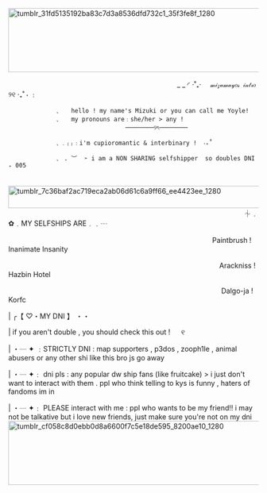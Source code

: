 
<img width="1280" height="129" alt="tumblr_31fd5135192ba83c7d3a8536dfd732c1_35f3fe8f_1280" src="https://github.com/user-attachments/assets/1e7e628d-1a2d-445f-9643-71d8957e3769" />


⠀ ⠀ ⠀ ⠀ ⠀ 　 　　　　 ⠀ ⠀ ⠀ ⠀ ⠀ ⠀ ⠀ ⠀ ⠀⠀ ⠀ ⠀ ⠀  ⠀_ _ ◜      ⋅˚₊‧ `   𝓂𝒾𝓏𝓊𝓂𝒶𝓎𝑜𝓈 𝒾𝓃𝓉𝓇𝑜   ` ୨୧ ‧₊˚ ⋅    ﹕

                 ﹑   hello ! my name's Mizuki or you can call me Yoyle!
                 ﹑   my pronouns are﹕she/her > any !  
           　　 ⠀ ⠀ ⠀　　 ⠀ ⠀ ⠀      ────────୨ৎ────────⠀

                 ﹑﹒₍₎﹕i'm cupioromantic & interbinary !  ‧₊˚  

                 ﹑ . ︶  ➣ i am a NON SHARING selfshipper  so doubles DNI ₊ 005
　　　　 ⠀ ⠀ ⠀ ⠀ ⠀ ⠀ ⠀⠀<img width="643" height="45" alt="tumblr_7c36baf2ac719eca2ab06d61c6a9ff66_ee4423ee_1280" src="https://github.com/user-attachments/assets/880cd6b2-a52a-4696-8216-4dac4db1b9a5" />
   ⠀ ⠀ ⠀ ⠀ ⠀ 　 　　　　 ⠀ ⠀ ⠀ ⠀ ⠀ ⠀ ⠀ ⠀ 　　　 ⠀ ⠀ ⠀ ⠀ ⠀ ⠀ ⠀ ⠀ ⠀⠀ ⠀ ⠀ ⏆﹒✿﹒MY SELFSHIPS ARE﹒﹒┄
   
   ⠀ ⠀ ⠀ ⠀ ⠀ 　 　　　　 ⠀ ⠀ ⠀ ⠀  ⠀ ⠀ ⠀ ⠀ ⠀ ⠀ ⠀ ⠀ ⠀⠀ ⠀ ⠀  ⠀ ⠀ ⠀Paintbrush ! Inanimate Insanity
   
   ⠀ ⠀ ⠀ ⠀ ⠀ 　 　　　　 ⠀ ⠀ ⠀ ⠀ ⠀ ⠀ ⠀ ⠀ ⠀⠀ ⠀ ⠀  ⠀ ⠀ ⠀ ⠀ ⠀ ⠀ ⠀ ⠀Arackniss ! Hazbin Hotel
   
   ⠀ ⠀ ⠀ ⠀ ⠀ 　 　　　　 ⠀ ⠀ ⠀ ⠀ ⠀ ⠀ ⠀ ⠀ ⠀⠀ ⠀ ⠀  ⠀ ⠀ ⠀ ⠀ ⠀ ⠀ ⠀ ⠀     Dalgo-ja ! Korfc

 |      ╭【   ♡・MY DNI 】  ・・

| if you aren't double , you should check this out !   ୧

| ・┈ ✦ ﹕STRICTLY DNI : map supporters , p3dos , zooph1le , animal abusers or any other shi like this bro js go away

| ・┈ ✦﹕ dni pls : any popular dw ship fans (like fruitcake) > i just don't want to interact with them .  ppl who think telling to kys is funny , haters of fandoms im in


| ・┈ ✦﹕ PLEASE interact with me : ppl who wants to be my friend!! i may not be talkative but i love new friends, just make sure you're not on my dni
<img width="1280" height="129" alt="tumblr_cf058c8d0ebb0d8a6600f7c5e18de595_8200ae10_1280" src="https://github.com/user-attachments/assets/cc218355-5d8e-43b3-aedb-4efb84b5d851" />



